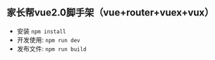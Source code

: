 ## 家长帮vue2.0脚手架（vue+router+vuex+vux）

- 安装 `npm install`
- 开发使用: `npm run dev`
- 发布文件: `npm run build`
